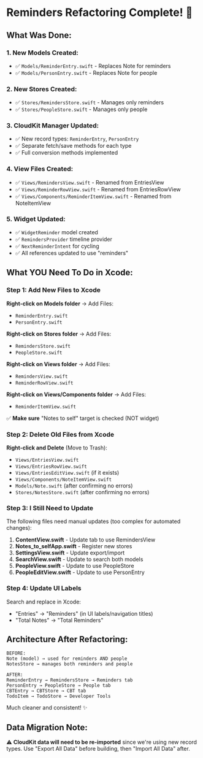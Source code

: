 # Reminders Refactoring Complete! 🎉

## What Was Done:

### 1. **New Models Created:**
- ✅ `Models/ReminderEntry.swift` - Replaces Note for reminders
- ✅ `Models/PersonEntry.swift` - Replaces Note for people

### 2. **New Stores Created:**
- ✅ `Stores/RemindersStore.swift` - Manages only reminders
- ✅ `Stores/PeopleStore.swift` - Manages only people

### 3. **CloudKit Manager Updated:**
- ✅ New record types: `ReminderEntry`, `PersonEntry`
- ✅ Separate fetch/save methods for each type
- ✅ Full conversion methods implemented

### 4. **View Files Created:**
- ✅ `Views/RemindersView.swift` - Renamed from EntriesView
- ✅ `Views/ReminderRowView.swift` - Renamed from EntriesRowView
- ✅ `Views/Components/ReminderItemView.swift` - Renamed from NoteItemView

### 5. **Widget Updated:**
- ✅ `WidgetReminder` model created
- ✅ `RemindersProvider` timeline provider
- ✅ `NextReminderIntent` for cycling
- ✅ All references updated to use "reminders"

## What YOU Need To Do in Xcode:

### Step 1: Add New Files to Xcode
**Right-click on Models folder** → Add Files:
- `ReminderEntry.swift`
- `PersonEntry.swift`

**Right-click on Stores folder** → Add Files:
- `RemindersStore.swift`
- `PeopleStore.swift`

**Right-click on Views folder** → Add Files:
- `RemindersView.swift`
- `ReminderRowView.swift`

**Right-click on Views/Components folder** → Add Files:
- `ReminderItemView.swift`

✅ **Make sure** "Notes to self" target is checked (NOT widget)

### Step 2: Delete Old Files from Xcode
**Right-click and Delete** (Move to Trash):
- `Views/EntriesView.swift`
- `Views/EntriesRowView.swift`
- `Views/EntriesEditView.swift` (if it exists)
- `Views/Components/NoteItemView.swift`
- `Models/Note.swift` (after confirming no errors)
- `Stores/NotesStore.swift` (after confirming no errors)

### Step 3: I Still Need to Update
The following files need manual updates (too complex for automated changes):
1. **ContentView.swift** - Update tab to use RemindersView
2. **Notes_to_selfApp.swift** - Register new stores
3. **SettingsView.swift** - Update export/import
4. **SearchView.swift** - Update to search both models
5. **PeopleView.swift** - Update to use PeopleStore
6. **PeopleEditView.swift** - Update to use PersonEntry

### Step 4: Update UI Labels
Search and replace in Xcode:
- "Entries" → "Reminders" (in UI labels/navigation titles)
- "Total Notes" → "Total Reminders"

## Architecture After Refactoring:

```
BEFORE:
Note (model) → used for reminders AND people
NotesStore → manages both reminders and people

AFTER:
ReminderEntry → RemindersStore → Reminders tab
PersonEntry → PeopleStore → People tab
CBTEntry → CBTStore → CBT tab
TodoItem → TodoStore → Developer Tools
```

Much cleaner and consistent! ✨

## Data Migration Note:
⚠️ **CloudKit data will need to be re-imported** since we're using new record types.
Use "Export All Data" before building, then "Import All Data" after.

